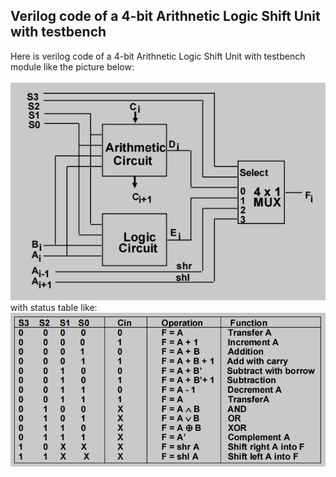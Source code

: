 ## Verilog code of a 4-bit Arithnetic Logic Shift Unit with testbench

Here is verilog code of a 4-bit Arithnetic Logic Shift Unit with testbench module like the picture below:  
<br>
![Alt text](image.png)
<br>
with status table like:  
![Alt text](image-1.png)
